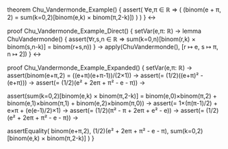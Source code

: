 theorem Chu_Vandermonde_Example() {
  assert(
    ∀e,π ∈ ℝ ⇒ (
      (binom(e + π, 2) = sum(k=0,2)[binom(e,k) × binom(π,2-k)])
    )
  )
} ↔

proof Chu_Vandermonde_Example_Direct() {
  setVar(e,π: ℝ) →
  lemma ChuVandermonde() {
    assert(∀r,s,n ∈ ℝ ⇒ sum(k=0,n)[binom(r,k) × binom(s,n-k)] = binom(r+s,n))
  } →
  apply(ChuVandermonde(), [r ↦ e, s ↦ π, n ↦ 2])
} ↔

proof Chu_Vandermonde_Example_Expanded() {
  setVar(e,π: ℝ) →
  assert(binom(e+π,2) = ((e+π)(e+π-1))/(2×1)) →
  assert(= (1/2)((e+π)² - (e+π))) →
  assert(= (1/2)(e² + 2eπ + π² - e - π)) →
  
  assert(sum(k=0,2)[binom(e,k) × binom(π,2-k)] = 
         binom(e,0)×binom(π,2) + binom(e,1)×binom(π,1) + binom(e,2)×binom(π,0)) →
  assert(= 1×(π(π-1)/2) + e×π + (e(e-1)/2)×1) →
  assert(= (1/2)(π² - π + 2eπ + e² - e)) →
  assert(= (1/2)(e² + 2eπ + π² - e - π)) →
  
  assertEquality(
    binom(e+π,2),
    (1/2)(e² + 2eπ + π² - e - π),
    sum(k=0,2)[binom(e,k) × binom(π,2-k)]
  )
}